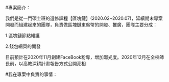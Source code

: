 #專案簡介：

我們是從一門碩士班的選修課程【區塊鏈】(2020.02~2020.07)，延續期末專案開發而組建起來的團隊，負責做區塊鏈東吳幣的開發、推廣，團隊主要分成：
  
1.區塊鏈節點維護
  
2.錢包網頁的開發
  
目前預計在2020年11月創建FaceBook粉專，增加曝光度。2020年12月在全校師長前，以高教深耕計畫報告方式公開亮相



#我在專案中負責的事情：

